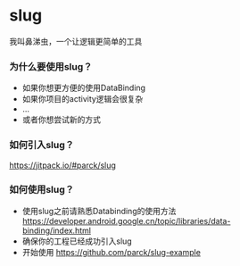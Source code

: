 # slug
我叫鼻涕虫，一个让逻辑更简单的工具

### 为什么要使用slug？
- 如果你想更方便的使用DataBinding
- 如果你项目的activity逻辑会很复杂
- ...
- 或者你想尝试新的方式

### 如何引入slug？
https://jitpack.io/#parck/slug

### 如何使用slug？
- 使用slug之前请熟悉Databinding的使用方法 https://developer.android.google.cn/topic/libraries/data-binding/index.html
- 确保你的工程已经成功引入slug
- 开始使用 https://github.com/parck/slug-example
